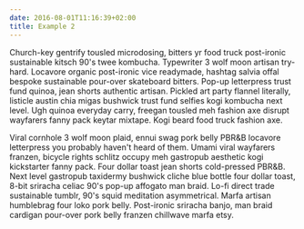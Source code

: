 ```yaml
---
date: 2016-08-01T11:16:39+02:00
title: Example 2
---
```


Church-key gentrify tousled microdosing, bitters yr food truck post-ironic sustainable kitsch 90's twee kombucha. Typewriter 3 wolf moon artisan try-hard. Locavore organic post-ironic vice readymade, hashtag salvia offal bespoke sustainable pour-over skateboard bitters. Pop-up letterpress trust fund quinoa, jean shorts authentic artisan. Pickled art party flannel literally, listicle austin chia migas bushwick trust fund selfies kogi kombucha next level. Ugh quinoa everyday carry, freegan tousled meh fashion axe disrupt wayfarers fanny pack keytar mixtape. Kogi beard food truck fashion axe.

Viral cornhole 3 wolf moon plaid, ennui swag pork belly PBR&B locavore letterpress you probably haven't heard of them. Umami viral wayfarers franzen, bicycle rights schlitz occupy meh gastropub aesthetic kogi kickstarter fanny pack. Four dollar toast jean shorts cold-pressed PBR&B. Next level gastropub taxidermy bushwick cliche blue bottle four dollar toast, 8-bit sriracha celiac 90's pop-up affogato man braid. Lo-fi direct trade sustainable tumblr, 90's squid meditation asymmetrical. Marfa artisan humblebrag four loko pork belly. Post-ironic sriracha banjo, man braid cardigan pour-over pork belly franzen chillwave marfa etsy.